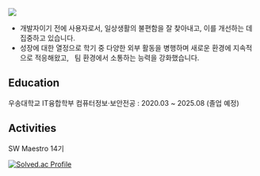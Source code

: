 <img src="https://capsule-render.vercel.app/api?type=waving&color=008B8B&height=130&section=header&text=Hyeyeon%20Kim's%20Profile&fontSize=30&fontColor=ffffff&fontAlign=50&fontAlignY=30" />


- 개발자이기 전에 사용자로서, 일상생활의 불편함을 잘 찾아내고, 이를 개선하는 데 집중하고 있습니다.
- 성장에 대한 열정으로 학기 중 다양한 외부 활동을 병행하며 새로운 환경에 지속적으로 적응해왔고,  
팀 환경에서 소통하는 능력을 강화했습니다.


## Education
우송대학교 IT융합학부 컴퓨터정보·보안전공 : 2020.03 ~ 2025.08 (졸업 예정)

## Activities


SW Maestro 14기

[![Solved.ac Profile](http://mazassumnida.wtf/api/v2/generate_badge?boj=clscls253)](https://solved.ac/clscls253/)


<!--
**Hyeyeon-Kim/Hyeyeon-Kim** is a ✨ _special_ ✨ repository because its `README.md` (this file) appears on your GitHub profile.

Here are some ideas to get you started:

- 🔭 I’m currently working on ...
- 🌱 I’m currently learning ...
- 👯 I’m looking to collaborate on ...
- 🤔 I’m looking for help with ...
- 💬 Ask me about ...
- 📫 How to reach me: ...
- 😄 Pronouns: ...
- ⚡ Fun fact: ...
-->
